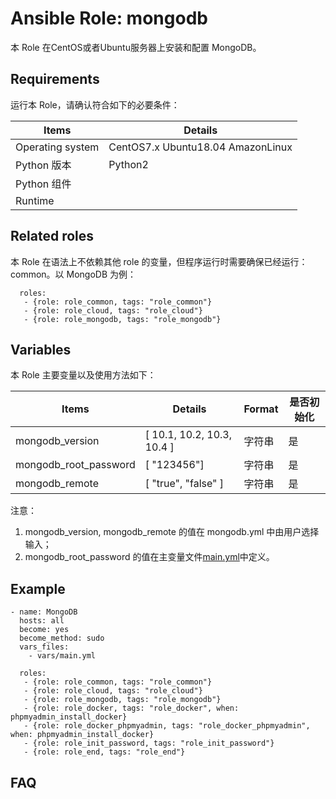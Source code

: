 Ansible Role: mongodb
=========

本 Role 在CentOS或者Ubuntu服务器上安装和配置 MongoDB。

## Requirements

运行本 Role，请确认符合如下的必要条件：

| **Items**      | **Details** |
| ------------------| ------------------|
| Operating system | CentOS7.x Ubuntu18.04 AmazonLinux|
| Python 版本 | Python2  |
| Python 组件 |    |
| Runtime |  |


## Related roles

本 Role 在语法上不依赖其他 role 的变量，但程序运行时需要确保已经运行：common。以 MongoDB 为例：

```
  roles:
   - {role: role_common, tags: "role_common"}   
   - {role: role_cloud, tags: "role_cloud"}
   - {role: role_mongodb, tags: "role_mongodb"}
```


## Variables

本 Role 主要变量以及使用方法如下：

| **Items**      | **Details** | **Format**  | **是否初始化** |
| ------------------| ------------------|-----|-----|
| mongodb_version | [ 10.1, 10.2, 10.3, 10.4 ] | 字符串 |是|
| mongodb_root_password | [ "123456"] | 字符串 |是|
| mongodb_remote | [ "true", "false" ] | 字符串 |是|

注意：
1. mongodb_version, mongodb_remote  的值在 mongodb.yml 中由用户选择输入；
2. mongodb_root_password 的值在主变量文件[main.yml](https://github.com/Websoft9/ansible-mongodb/blob/master/vars/main.yml)中定义。


## Example

```
- name: MongoDB
  hosts: all
  become: yes
  become_method: sudo 
  vars_files:
    - vars/main.yml 

  roles:
   - {role: role_common, tags: "role_common"}   
   - {role: role_cloud, tags: "role_cloud"}
   - {role: role_mongodb, tags: "role_mongodb"}
   - {role: role_docker, tags: "role_docker", when: phpmyadmin_install_docker}
   - {role: role_docker_phpmyadmin, tags: "role_docker_phpmyadmin", when: phpmyadmin_install_docker}
   - {role: role_init_password, tags: "role_init_password"}
   - {role: role_end, tags: "role_end"} 
```

## FAQ


